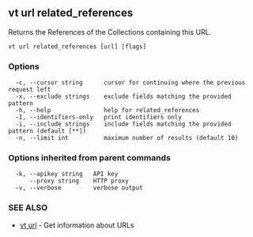 ## vt url related_references

Returns the References of the Collections containing this URL.

```
vt url related_references [url] [flags]
```

### Options

```
  -c, --cursor string      cursor for continuing where the previous request left
  -x, --exclude strings    exclude fields matching the provided pattern
  -h, --help               help for related_references
  -I, --identifiers-only   print identifiers only
  -i, --include strings    include fields matching the provided pattern (default [**])
  -n, --limit int          maximum number of results (default 10)
```

### Options inherited from parent commands

```
  -k, --apikey string   API key
      --proxy string    HTTP proxy
  -v, --verbose         verbose output
```

### SEE ALSO

* [vt url](vt_url.md)	 - Get information about URLs

